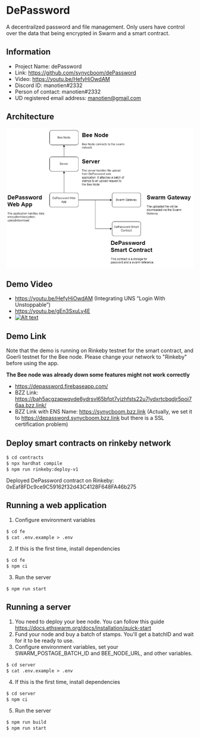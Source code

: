 # DePassword
A decentrailzed password and file management. Only users have control over the data that being encrypted in Swarm and a smart contract.

## Information
- Project Name: dePassword
- Link: https://github.com/synycboom/dePassword
- Video: https://youtu.be/HefyHiOwdAM
- Discord ID: manotien#2332
- Person of contact: manotien#2332
- UD registered email address: manotien@gmail.com

## Architecture
<div width="100%">
  <img alt="depassword-architecture" src="docs/architecture.png"/>
</div>

## Demo Video
- https://youtu.be/HefyHiOwdAM (Integrating UNS “Login With Unstoppable”)
- https://youtu.be/gEn3SxuLy4E
- [![Alt text](https://img.youtube.com/vi/gEn3SxuLy4E/1.jpg)](https://www.youtube.com/watch?v=gEn3SxuLy4E)

## Demo Link
Note that the demo is running on Rinkeby testnet for the smart contract, and Goerli testnet for the Bee node. Please change your network to "Rinkeby" before using the app.

**The Bee node was already down some features might not work correctly**
- https://depassword.firebaseapp.com/
- BZZ Link: https://bah5acgzapwqvde6ydrsvl65bfpt7vjzhfsts22u7lydxrtcbqdjr5poi76aa.bzz.link/
- BZZ Link with ENS Name: https://synycboom.bzz.link (Actually, we set it to https://depassword.synycboom.bzz.link but there is a SSL certification problem)

## Deploy smart contracts on rinkeby network
```
$ cd contracts
$ npx hardhat compile
$ npm run rinkeby:deploy-v1
```
Deployed DePassword contract on Rinkeby: 0xEaf8FDc9ce9C59162f32d43C4128F648FA46b275

## Running a web application
1. Configure environment variables
```shell
$ cd fe
$ cat .env.example > .env
```
2. If this is the first time, install dependencies
```shell
$ cd fe
$ npm ci
```
3. Run the server
```
$ npm run start
```

## Running a server
1. You need to deploy your bee node. You can follow this guide https://docs.ethswarm.org/docs/installation/quick-start
2. Fund your node and buy a batch of stamps. You'll get a batchID and wait for it to be ready to use.
3. Configure environment variables, set your SWARM_POSTAGE_BATCH_ID and BEE_NODE_URL, and other variables.
```shell
$ cd server
$ cat .env.example > .env
```
4. If this is the first time, install dependencies
```shell
$ cd server
$ npm ci
```
5. Run the server
```
$ npm run build
$ npm run start
```
